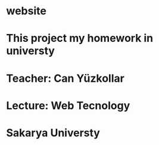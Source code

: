 # website
# This project my homework in universty 
# Teacher: Can Yüzkollar
# Lecture: Web Tecnology
# Sakarya Universty
